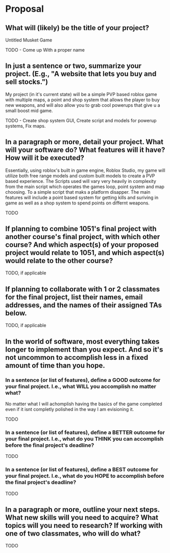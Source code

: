 # Proposal

## What will (likely) be the title of your project?

Untitled Musket Game

TODO - Come up With a proper name

## In just a sentence or two, summarize your project. (E.g., "A website that lets you buy and sell stocks.")

My project (in it's current state) will be a simple PVP based roblox game with multiple maps, a point and shop system that allows the player to buy new weapons, and will also allow you to grab cool powerups that give u a small boost mid game.

TODO - Create shop system GUI, Create script and models for powerup systems, Fix maps.

## In a paragraph or more, detail your project. What will your software do? What features will it have? How will it be executed?

Essentially, using roblox's built in game engine, Roblox Studio, my game will utilize both free range models and custom built models to create a PVP based experience. The Scripts used will vary very heavily in complexity from the main script which operates the games loop, point system and map choosing. To a simple script that maks a platform disapper. The main features will include a point based system for getting kills and suriving in game as well as a shop system to spend points on differnt weapons.

TODO

## If planning to combine 1051's final project with another course's final project, with which other course? And which aspect(s) of your proposed project would relate to 1051, and which aspect(s) would relate to the other course?

TODO, if applicable

## If planning to collaborate with 1 or 2 classmates for the final project, list their names, email addresses, and the names of their assigned TAs below.

TODO, if applicable

## In the world of software, most everything takes longer to implement than you expect. And so it's not uncommon to accomplish less in a fixed amount of time than you hope.

### In a sentence (or list of features), define a GOOD outcome for your final project. I.e., what WILL you accomplish no matter what?

No matter what I will achomplish having the basics of the game completed even if it isnt completly polished in the way I am evisioning it.

TODO

### In a sentence (or list of features), define a BETTER outcome for your final project. I.e., what do you THINK you can accomplish before the final project's deadline?

TODO

### In a sentence (or list of features), define a BEST outcome for your final project. I.e., what do you HOPE to accomplish before the final project's deadline?

TODO

## In a paragraph or more, outline your next steps. What new skills will you need to acquire? What topics will you need to research? If working with one of two classmates, who will do what?

TODO
